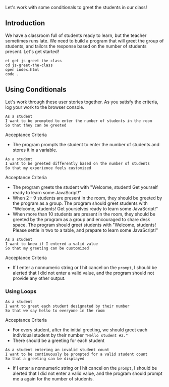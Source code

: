 Let's work with some conditionals to greet the students in our class!

## Introduction

We have a classroom full of students ready to learn, but the teacher sometimes runs late. We need to build a program that will greet the group of students, and tailors the response based on the number of students present. Let's get started!

```no-highlight
et get js-greet-the-class
cd js-greet-the-class
open index.html
code .
```

## Using Conditionals

Let's work through these user stories together. As you satisfy the criteria, log your work to the browser console.

```no-highlight
As a student
I want to be prompted to enter the number of students in the room
So that they can be greeted
```

Acceptance Criteria

- The program prompts the student to enter the number of students and stores it in a variable.

```no-highlight
As a student
I want to be greeted differently based on the number of students
So that my experience feels customized
```

Acceptance Criteria

- The program greets the student with "Welcome, student! Get yourself ready to learn some JavaScript!"
- When 2 - 9 students are present in the room, they should be greeted by the program as a group. The program should greet students with "Welcome, students! Get yourselves ready to learn some JavaScript!"
- When more than 10 students are present in the room, they should be greeted by the program as a group and encouraged to share desk space. The program should greet students with "Welcome, students! Please settle in two to a table, and prepare to learn some JavaScript!"

```no-highlight
As a student
I want to know if I entered a valid value
So that my greeting can be customized
```

Acceptance Criteria

- If I enter a nonnumeric string or I hit cancel on the `prompt`, I should be alerted that I did not enter a valid value, and the program should not provide any other output.

### Using Loops

```no-highlight
As a student
I want to greet each student designated by their number
So that we say hello to everyone in the room
```

Acceptance Criteria

- For every student, after the initial greeting, we should greet each individual student by their number `"Hello student #2."`
- There should be a greeting for each student

```no-highlight
As a student entering an invalid student count
I want to be continuously be prompted for a valid student count
So that a greeting can be displayed
```

- If I enter a nonnumeric string or I hit cancel on the `prompt`, I should be alerted that I did not enter a valid value, and the program should prompt me a again for the number of students.
